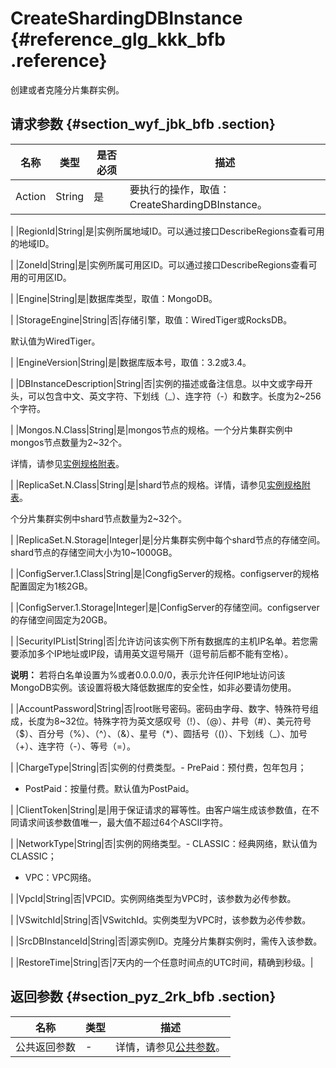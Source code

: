 # CreateShardingDBInstance {#reference_glg_kkk_bfb .reference}

创建或者克隆分片集群实例。

## 请求参数 {#section_wyf_jbk_bfb .section}

|名称|类型|是否必须|描述|
|--|--|----|--|
|Action|String|是|要执行的操作，取值：CreateShardingDBInstance。

|
|RegionId|String|是|实例所属地域ID。可以通过接口DescribeRegions查看可用的地域ID。

|
|ZoneId|String|是|实例所属可用区ID。可以通过接口DescribeRegions查看可用的可用区ID。

|
|Engine|String|是|数据库类型，取值：MongoDB。

|
|StorageEngine|String|否|存储引擎，取值：WiredTiger或RocksDB。

默认值为WiredTiger。

|
|EngineVersion|String|是|数据库版本号，取值：3.2或3.4。

|
|DBInstanceDescription|String|否|实例的描述或备注信息。以中文或字母开头，可以包含中文、英文字符、下划线（\_）、连字符（-）和数字。长度为2~256个字符。

|
|Mongos.N.Class|String|是|mongos节点的规格。一个分片集群实例中mongos节点数量为2~32个。

详情，请参见[实例规格附表](https://help.aliyun.com/document_detail/57141.html)。

|
|ReplicaSet.N.Class|String|是|shard节点的规格。详情，请参见[实例规格附表](https://help.aliyun.com/document_detail/57141.html)。

个分片集群实例中shard节点数量为2~32个。

|
|ReplicaSet.N.Storage|Integer|是|分片集群实例中每个shard节点的存储空间。shard节点的存储空间大小为10~1000GB。

|
|ConfigServer.1.Class|String|是|CongfigServer的规格。configserver的规格配置固定为1核2GB。

|
|ConfigServer.1.Storage|Integer|是|ConfigServer的存储空间。configserver的存储空间固定为20GB。

|
|SecurityIPList|String|否|允许访问该实例下所有数据库的主机IP名单。若您需要添加多个IP地址或IP段，请用英文逗号隔开（逗号前后都不能有空格）。

**说明：** 若将白名单设置为%或者0.0.0.0/0，表示允许任何IP地址访问该MongoDB实例。该设置将极大降低数据库的安全性，如非必要请勿使用。

|
|AccountPassword|String|否|root账号密码。密码由字母、数字、特殊符号组成，长度为8~32位。特殊字符为英文感叹号（!）、（@）、井号（\#）、美元符号（$）、百分号（%）、（^）、（&）、星号（\*）、圆括号（\(\)）、下划线（\_）、加号（+）、连字符（-）、等号（=）。

|
|ChargeType|String|否|实例的付费类型。-   PrePaid：预付费，包年包月；
-   PostPaid：按量付费。默认值为PostPaid。

|
|ClientToken|String|是|用于保证请求的幂等性。由客户端生成该参数值，在不同请求间该参数值唯一，最大值不超过64个ASCII字符。

|
|NetworkType|String|否|实例的网络类型。-   CLASSIC：经典网络，默认值为CLASSIC；
-   VPC：VPC网络。

|
|VpcId|String|否|VPCID。实例网络类型为VPC时，该参数为必传参数。

|
|VSwitchId|String|否|VSwitchId。实例类型为VPC时，该参数为必传参数。

|
|SrcDBInstanceId|String|否|源实例ID。克隆分片集群实例时，需传入该参数。

|
|RestoreTime|String|否|7天内的一个任意时间点的UTC时间，精确到秒级。|

## 返回参数 {#section_pyz_2rk_bfb .section}

|名称|类型|描述|
|--|--|--|
|公共返回参数|-|详情，请参见[公共参数](intl.zh-CN/API参考/API参考/公共参数.md#)。|

